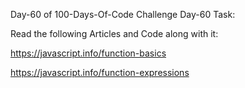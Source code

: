 
Day-60 of 100-Days-Of-Code Challenge
Day-60 Task:

Read the following Articles and Code along with it:


https://javascript.info/function-basics



https://javascript.info/function-expressions